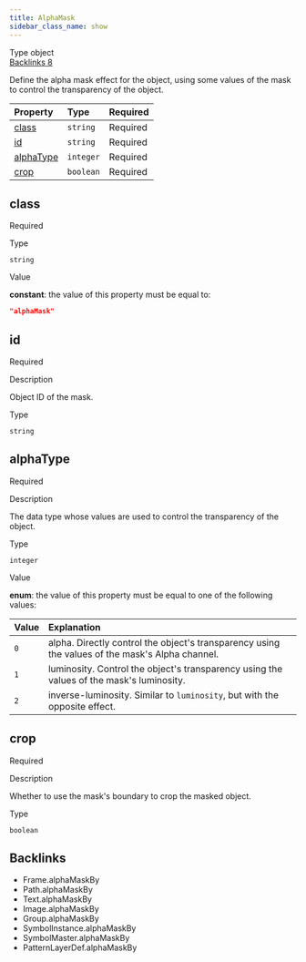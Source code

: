 ```yaml
---
title: AlphaMask
sidebar_class_name: show
---
```


<div className="section-badges">

<div className="badge type">
        <span className="label">Type</span>
        <span className="value">object</span>
      </div>

<a href="#backlinks" className="badge backlinks">
          <span className="label">Backlinks</span>
          <span className="value">8</span>
        </a>

</div>

Define the alpha mask effect for the object, using some values of the mask to control the transparency of the object.

<div className="property-preview">

<div className="property-table">

| Property                | Type      | Required                                            |
| :---------------------- | :-------- | :-------------------------------------------------- |
| [class](#class)         | `string`  | <span className="property-required">Required</span> |
| [id](#id)               | `string`  | <span className="property-required">Required</span> |
| [alphaType](#alphatype) | `integer` | <span className="property-required">Required</span> |
| [crop](#crop)           | `boolean` | <span className="property-required">Required</span> |

</div>

</div>

<div className="property">

<div className="property-heading">

## class

<span className="property-required">Required</span>

</div>

<div className="property-item">

Type

`string`

</div>

<div className="property-item">

Value

<div className="value-description">

**constant**: the value of this property must be equal to:

```json
"alphaMask"
```

</div>

</div>

</div>

<div className="property">

<div className="property-heading">

## id

<span className="property-required">Required</span>

</div>

<div className="property-item">

Description

Object ID of the mask.

</div>

<div className="property-item">

Type

`string`

</div>

</div>

<div className="property">

<div className="property-heading">

## alphaType

<span className="property-required">Required</span>

</div>

<div className="property-item">

Description

The data type whose values are used to control the transparency of the object.

</div>

<div className="property-item">

Type

`integer`

</div>

<div className="property-item">

Value

<div className="value-description">

**enum**: the value of this property must be equal to one of the following values:

| Value | Explanation                                                                                                                             |
| :---- | :-------------------------------------------------------------------------------------------------------------------------------------- |
| `0`   | <div className="enum-description">alpha. Directly control the object's transparency using the values of the mask's Alpha channel.</div> |
| `1`   | <div className="enum-description">luminosity. Control the object's transparency using the values of the mask's luminosity.</div>        |
| `2`   | <div className="enum-description">inverse-luminosity. Similar to `luminosity`, but with the opposite effect.</div>                      |

</div>

</div>

</div>

<div className="property">

<div className="property-heading">

## crop

<span className="property-required">Required</span>

</div>

<div className="property-item">

Description

Whether to use the mask's boundary to crop the masked object.

</div>

<div className="property-item">

Type

`boolean`

</div>

</div>

<div id="backlinks" className="section-backlinks">

<div className="backlinks-title"><h2>Backlinks</h2></div>

<ul className="backlinks-list">

<li className="backlink">
      <Link to='/specs/vectorgraphics/frame#alphamaskby'>Frame.alphaMaskBy</Link>
      </li>

<li className="backlink">
      <Link to='/specs/vectorgraphics/path#alphamaskby'>Path.alphaMaskBy</Link>
      </li>

<li className="backlink">
      <Link to='/specs/vectorgraphics/text#alphamaskby'>Text.alphaMaskBy</Link>
      </li>

<li className="backlink">
      <Link to='/specs/vectorgraphics/image#alphamaskby'>Image.alphaMaskBy</Link>
      </li>

<li className="backlink">
      <Link to='/specs/vectorgraphics/group#alphamaskby'>Group.alphaMaskBy</Link>
      </li>

<li className="backlink">
      <Link to='/specs/vectorgraphics/symbol-instance#alphamaskby'>SymbolInstance.alphaMaskBy</Link>
      </li>

<li className="backlink">
      <Link to='/specs/vectorgraphics/symbol-master#alphamaskby'>SymbolMaster.alphaMaskBy</Link>
      </li>

<li className="backlink">
      <Link to='/specs/vectorgraphics/pattern-layer-def#alphamaskby'>PatternLayerDef.alphaMaskBy</Link>
      </li>

</ul>

</div>

